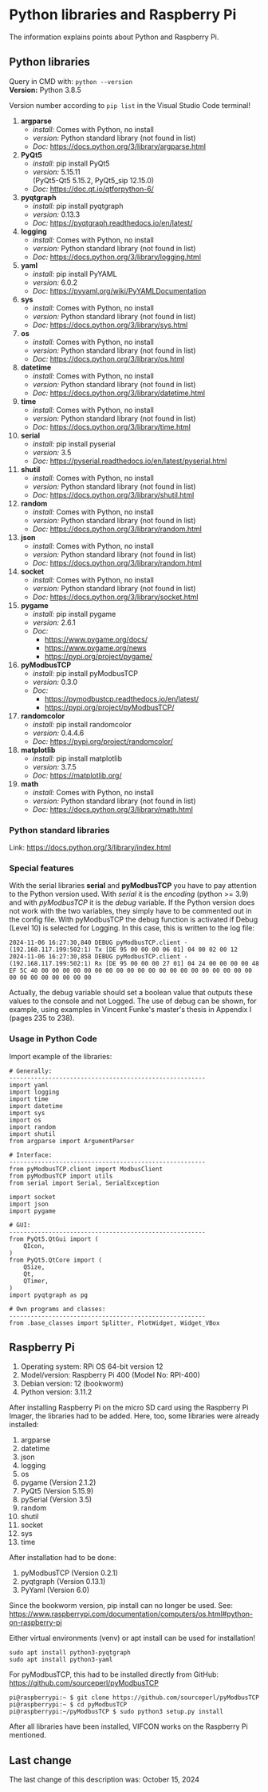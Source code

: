 # Python libraries and Raspberry Pi

The information explains points about Python and Raspberry Pi.

## Python libraries

Query in CMD with: `python --version`   
**Version:** Python 3.8.5

Version number according to `pip list` in the Visual Studio Code terminal!

1. **argparse**
    - *install:* Comes with Python, no install
    - *version:* Python standard library (not found in list)
    - *Doc:* https://docs.python.org/3/library/argparse.html
2. **PyQt5**
    - *install:* pip install PyQt5
    - *version:* 5.15.11   
    (PyQt5-Qt5 5.15.2, PyQt5_sip 12.15.0)
    - *Doc:* https://doc.qt.io/qtforpython-6/
3. **pyqtgraph**
    - *install:* pip install pyqtgraph
    - *version:* 0.13.3
    - *Doc:* https://pyqtgraph.readthedocs.io/en/latest/
4. **logging**
    - *install:* Comes with Python, no install
    - *version:* Python standard library (not found in list)
    - *Doc:* https://docs.python.org/3/library/logging.html
5. **yaml**
    - *install:* pip install PyYAML
    - *version:* 6.0.2
    - *Doc:* https://pyyaml.org/wiki/PyYAMLDocumentation
6. **sys**
    - *install:* Comes with Python, no install
    - *version:* Python standard library (not found in list)
    - *Doc:* https://docs.python.org/3/library/sys.html
7. **os**
    - *install:* Comes with Python, no install
    - *version:* Python standard library (not found in list)
    - *Doc:* https://docs.python.org/3/library/os.html
8. **datetime**
    - *install:* Comes with Python, no install
    - *version:* Python standard library (not found in list)
    - *Doc:* https://docs.python.org/3/library/datetime.html
9. **time**
    - *install:* Comes with Python, no install
    - *version:* Python standard library (not found in list)
    - *Doc:* https://docs.python.org/3/library/time.html
10. **serial**
    - *install:* pip install pyserial
    - *version:* 3.5
    - *Doc:* https://pyserial.readthedocs.io/en/latest/pyserial.html
11. **shutil**
    - *install:* Comes with Python, no install 
    - *version:* Python standard library (not found in list) 
    - *Doc:* https://docs.python.org/3/library/shutil.html
12. **random**
    - *install:* Comes with Python, no install 
    - *version:* Python standard library (not found in list)
    - *Doc:* https://docs.python.org/3/library/random.html
13. **json**
    - *install:* Comes with Python, no install
    - *version:* Python standard library (not found in list)
    - *Doc:* https://docs.python.org/3/library/random.html
14. **socket**
    - *install:* Comes with Python, no install
    - *version:* Python standard library (not found in list)
    - *Doc:* https://docs.python.org/3/library/socket.html
15. **pygame**
    - *install:* pip install pygame
    - *version:* 2.6.1
    - *Doc:* 
        - https://www.pygame.org/docs/
        - https://www.pygame.org/news
        - https://pypi.org/project/pygame/  
16. **pyModbusTCP**    
    - *install:* pip install pyModbusTCP
    - *version:* 0.3.0
    - *Doc:* 
        - https://pymodbustcp.readthedocs.io/en/latest/
        - https://pypi.org/project/pyModbusTCP/ 
17. **randomcolor**
    - *install:* pip install randomcolor
    - *version:* 0.4.4.6
    - *Doc:* https://pypi.org/project/randomcolor/ 
18. **matplotlib**
    - *install:* pip install matplotlib
    - *version:* 3.7.5
    - *Doc:* https://matplotlib.org/
19. **math**
    - *install:* Comes with Python, no install
    - *version:* Python standard library (not found in list)
    - *Doc:* https://docs.python.org/3/library/math.html

### Python standard libraries
Link: https://docs.python.org/3/library/index.html

### Special features

With the serial libraries **serial** and **pyModbusTCP** you have to pay attention to the Python version used. With *serial* it is the *encoding* (python >= 3.9) and with *pyModbusTCP* it is the *debug* variable. If the Python version does not work with the two variables, they simply have to be commented out in the config file. With pyModbusTCP the debug function is activated if Debug (Level 10) is selected for Logging. In this case, this is written to the log file:

```
2024-11-06 16:27:30,840 DEBUG pyModbusTCP.client - (192.168.117.199:502:1) Tx [DE 95 00 00 00 06 01] 04 00 02 00 12
2024-11-06 16:27:30,858 DEBUG pyModbusTCP.client - (192.168.117.199:502:1) Rx [DE 95 00 00 00 27 01] 04 24 00 00 00 00 48 EF 5C 40 00 00 00 00 00 00 00 00 00 00 00 00 00 00 00 00 00 00 00 00 00 00 00 00 00 00 00 00
```

Actually, the debug variable should set a boolean value that outputs these values ​​to the console and not Logged. The use of debug can be shown, for example, using examples in Vincent Funke's master's thesis in Appendix I (pages 235 to 238).

### Usage in Python Code

Import example of the libraries:
```
# Generally:
-------------------------------------------------------
import yaml
import logging
import time
import datetime
import sys
import os
import random
import shutil
from argparse import ArgumentParser

# Interface:
-------------------------------------------------------
from pyModbusTCP.client import ModbusClient
from pyModbusTCP import utils
from serial import Serial, SerialException

import socket   
import json
import pygame

# GUI:
-------------------------------------------------------
from PyQt5.QtGui import (
    QIcon, 
)
from PyQt5.QtCore import (
    QSize,
    Qt,
    QTimer,
)
import pyqtgraph as pg

# Own programs and classes:
-------------------------------------------------------
from .base_classes import Splitter, PlotWidget, Widget_VBox
```

## Raspberry Pi

1. Operating system: RPi OS 64-bit version 12
2. Model/version: Raspberry Pi 400 (Model No: RPI-400)
3. Debian version: 12 (bookworm)
4. Python version: 3.11.2

After installing Raspberry Pi on the micro SD card using the Raspberry Pi Imager, the libraries had to be added. Here, too, some libraries were already installed:

1. argparse
2. datetime
3. json
4. logging
5. os
6. pygame (Version 2.1.2)
7. PyQt5 (Version 5.15.9)
8. pySerial (Version 3.5)
9. random
10. shutil
11. socket
12. sys
13. time

After installation had to be done:

1. pyModbusTCP (Version 0.2.1)
2. pyqtgraph (Version 0.13.1) 
3. PyYaml (Version 6.0)

Since the bookworm version, pip install can no longer be used. See: https://www.raspberrypi.com/documentation/computers/os.html#python-on-raspberry-pi

Either virtual environments (venv) or apt install can be used for installation!

```
sudo apt install python3-pyqtgraph
sudo apt install python3-yaml
```

For pyModbusTCP, this had to be installed directly from GitHub: https://github.com/sourceperl/pyModbusTCP

```
pi@raspberrypi:~ $ git clone https://github.com/sourceperl/pyModbusTCP
pi@raspberrypi:~ $ cd pyModbusTCP
pi@raspberrypi:~/pyModbusTCP $ sudo python3 setup.py install
```

After all libraries have been installed, VIFCON works on the Raspberry Pi mentioned.

## Last change

The last change of this description was: October 15, 2024